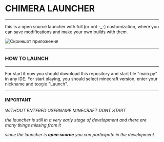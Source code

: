 # CHIMERA LAUNCHER
___


this is a open source launcher with full (or not -_-) customization, where 
you can save modifications and make your own builds with them.



![Скриншот приложения](https://github.com/seronezP/chimera/src/images/chimeralauncher.png)

___

### HOW TO LAUNCH

___

For start it now you should download this repository and start file "main.py" in any IDE. 
For start playing, you should select minecraft version, enter your nickname and toogle "Launch".


___
#### IMPORTANT

_WITHOUT ENTERED USERNAME MINECRAFT DONT START_

_the launcher is still in a very early stage of development and there are many things missing from it_

_since the launcher is **open source** you can participate in the development_